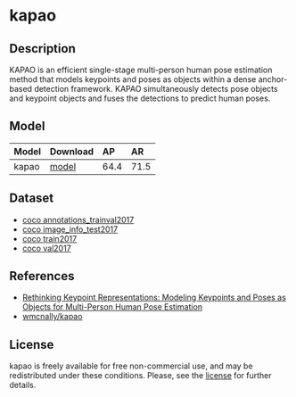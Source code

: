 <!--- SPDX-License-Identifier:  -->

# kapao

## Description

KAPAO is an efficient single-stage multi-person human pose estimation method that models keypoints and poses as objects within a dense anchor-based detection framework. KAPAO simultaneously detects pose objects and keypoint objects and fuses the detections to predict human poses.

## Model

|Model            |Download                           |AP             |AR          |
|-----------------|:----------------------------------|:--------------|:-----------|
|kapao            |[model](kapao.onnx)                |64.4           |71.5        |

## Dataset

* [coco annotations_trainval2017](http://images.cocodataset.org/annotations/annotations_trainval2017.zip)
* [coco image_info_test2017](http://images.cocodataset.org/annotations/image_info_test2017.zip)
* [coco train2017](http://images.cocodataset.org/zips/train2017.zip)
* [coco val2017](http://images.cocodataset.org/zips/val2017.zip)

## References

* [Rethinking Keypoint Representations: Modeling Keypoints and Poses as Objects for Multi-Person Human Pose Estimation](https://arxiv.org/pdf/2111.08557.pdf)
* [wmcnally/kapao](https://github.com/wmcnally/kapao)

## License

kapao is freely available for free non-commercial use, and may be redistributed under these conditions. Please, see the [license](https://github.com/wmcnally/kapao/blob/master/LICENSE) for further details.
